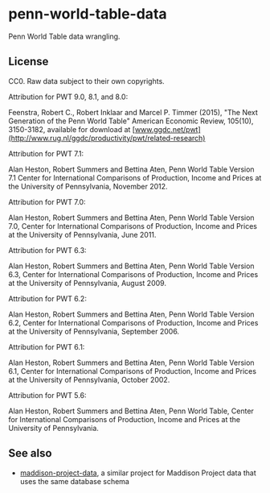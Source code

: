 # penn-world-table-data

Penn World Table data wrangling.

## License

CC0.
Raw data subject to their own copyrights.

Attribution for PWT 9.0, 8.1, and 8.0:

Feenstra, Robert C., Robert Inklaar and Marcel P. Timmer (2015), "The Next Generation of the Penn World Table" American Economic Review, 105(10), 3150-3182, available for download at [www.ggdc.net/pwt](http://www.rug.nl/ggdc/productivity/pwt/related-research)

Attribution for PWT 7.1:

Alan Heston, Robert Summers and Bettina Aten, Penn World Table Version 7.1 Center for International Comparisons of Production, Income and Prices at the University of Pennsylvania, November 2012.

Attribution for PWT 7.0:

Alan Heston, Robert Summers and Bettina Aten, Penn World Table Version 7.0, Center for International Comparisons of Production, Income and Prices at the University of Pennsylvania, June 2011.

Attribution for PWT 6.3:

Alan Heston, Robert Summers and Bettina Aten, Penn World Table Version 6.3, Center for International Comparisons of Production, Income and Prices at the University of Pennsylvania, August 2009.

Attribution for PWT 6.2:

Alan Heston, Robert Summers and Bettina Aten, Penn World Table Version 6.2, Center for International Comparisons of Production, Income and Prices at the University of Pennsylvania, September 2006.

Attribution for PWT 6.1:

Alan Heston, Robert Summers and Bettina Aten, Penn World Table Version 6.1, Center for International Comparisons of Production, Income and Prices at the University of Pennsylvania, October 2002.

Attribution for PWT 5.6:

Alan Heston, Robert Summers and Bettina Aten, Penn World Table, Center for International Comparisons of Production, Income and Prices at the University of Pennsylvania.

## See also

- [maddison-project-data](https://github.com/riceissa/maddison-project-data), a
  similar project for Maddison Project data that uses the same database schema
